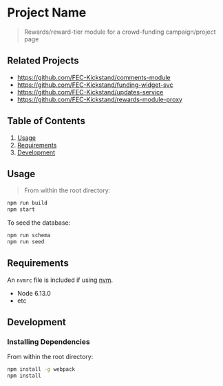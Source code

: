 # Project Name

> Rewards/reward-tier module for a crowd-funding campaign/project page

## Related Projects

  - https://github.com/FEC-Kickstand/comments-module
  - https://github.com/FEC-Kickstand/funding-widget-svc
  - https://github.com/FEC-Kickstand/updates-service
  - https://github.com/FEC-Kickstand/rewards-module-proxy

## Table of Contents

1. [Usage](#Usage)
1. [Requirements](#requirements)
1. [Development](#development)

## Usage

> From within the root directory:
```sh
npm run build
npm start
```

To seed the database:
```sh
npm run schema
npm run seed
```

## Requirements

An `nvmrc` file is included if using [nvm](https://github.com/creationix/nvm).

- Node 6.13.0
- etc

## Development

### Installing Dependencies

From within the root directory:

```sh
npm install -g webpack
npm install
```


